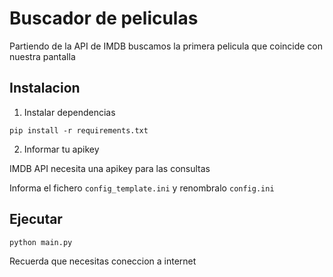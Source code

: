 # Buscador de peliculas

Partiendo de la API de IMDB buscamos la primera pelicula que coincide con nuestra pantalla

## Instalacion

1. Instalar dependencias
```
pip install -r requirements.txt
```
2. Informar tu apikey

IMDB API necesita una apikey para las consultas

Informa el fichero `config_template.ini` y renombralo `config.ini`

## Ejecutar
```
python main.py
```

Recuerda que necesitas coneccion a internet